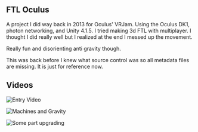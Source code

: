 FTL Oculus
---

A project I did way back in 2013 for Oculus' VRJam. Using the Oculus DK1, photon networking, and Unity 4.1.5. I tried making 3d FTL with multiplayer. I thought I did really well but I realized at the end I messed up the movement. 

Really fun and disorienting anti gravity though.

This was back before I knew what source control was so all metadata files are missing. It is just for reference now.

Videos
--
![Entry Video](https://www.youtube.com/watch?v=XFc6IPyh34Q)

![Machines and Gravity](https://www.youtube.com/watch?v=Dxxl8W0TmTw)

![Some part upgrading](https://www.youtube.com/watch?v=0caDAjwBWfU)